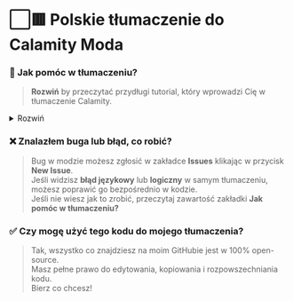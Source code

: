 # ⬜🟥 Polskie tłumaczenie do Calamity Moda


<h3> 📖 Jak pomóc w tłumaczeniu?</h3>

> **Rozwiń** by przeczytać przydługi tutorial, który wprowadzi Cię w tłumaczenie Calamity.

<details><summary>Rozwiń</summary>
<p>

&nbsp;&nbsp;&nbsp;&nbsp; <h3> **1.** Wybierz plik, który chcesz edytować.</h3>

> Tłumaczenie dzieli się na 5 głównych plików, które znajdują się w folderze **Translations**.<br>Poniżej masz tabelkę, w której opisałem który plik odpowiada za daną część tłumaczenia.

| **Plik** | **Zastosowanie** |
| --- | --- |
| `ItemNameDictionary.cs` | Tłumaczenie **nazw przedmiotów** |
| `ItemToolTipDictionary.cs` | Tłumaczenie **opisów przedmiotów** |
| `EffectNameDictionary.cs` | Tłumaczenie **nazw buffów/debuffów** |
| `EffectDescriptionDictionary.cs` | Tłumaczenie **opisów buffów/debuffów** |
| `NPCNameDictionary.cs` | Tłumaczenie **nazw NPC/bossów** |

> Jeśli wybrałeś plik, który chcesz edytować - zabieramy się do pracy!<br>

&nbsp;&nbsp;&nbsp;&nbsp; <h3> **2.** Wejdź w wybrany plik, ja na potrzeby poradnika wybrałem `Translations/NPCNameDictionary.cs` </h3>

> Jeśli nie znasz języka C#, lub ogólnie masz niskie zrozumienie języków programowania, to nic się nie martw, wszystko napisałem jak najbardziej "łopatologicznie".

> Jak widzisz, plik w którym obecnie jesteś, to powtarzająca się linia tekstu:<br>

```cs
{"ID","Tłumaczenie"},
```

> Edytując odpowiednie pola pomiędzy cudzysłowiami możesz zmieniać tłumaczenia, które pojawią się w grze. <br>
```cs
{"CoreofEleum", "Rdzeń Eleum"},
```
> Przykładowo ta linijka z `Translations/ItemNameDictionary.cs` odnosi się do Core Of Eleum, tłumacząc jego nazwę na Rdzeń Eleum. <br> Wszystko świetnie, prawda? No właśnie nie do końca. <br> Jak już pewnie zauważyłeś, każda przetłumaczona rzecz wymaga odpowiedniego ID, które mu odpowiada. <br> Tylko skąd je wziąć? <br>

> Opcji jest kilka, a najbardziej efektywna z nich, to wypakowanie plików Calamity przez https://github.com/IVogel/tModUnpacker i szukanie odpowiedniego ID metodą prób i błędów. <br> W wolnym czasie zrobię poradnik w formie filmu, gdzie wytłumaczę proces wyciągania ID z modów.

> Wracając jednak do naszego `Translations/NPCNameDictionary.cs`, weźmy przykładowo ID Aero Slime'a - czyli `AeroSlime`. <br> Najczęściej ID są identyczne jak nazwa, tylko bez spacji. Czasami jednak zdarza się, że twórca moda nazywa rzeczy dość "abstrakcyjnie". <br> Dla przykładu, w Calamity mini-boss Earth Elemental to w kodzie `Horse`

  &nbsp;&nbsp;&nbsp;&nbsp;  <h3>**3.** Wybierz opcję, która Cię interesuje.</h3>

> Masz w sumie 3 opcje. Kolorami zaznaczyłem je zgodnie z poziomem trudności.

&nbsp;&nbsp;&nbsp;&nbsp;&nbsp;&nbsp;🟢 Poprawa obecnego tłumaczenia<br>
&nbsp;&nbsp;&nbsp;&nbsp;&nbsp;&nbsp;🟡 Dodanie nowego tłumaczenia do obecnego ID<br>
&nbsp;&nbsp;&nbsp;&nbsp;&nbsp;&nbsp;🔴 Dodanie nowego tłumaczenia wraz z nowym ID<br>

🟢  Wystarczy, że w wybranej linijce, która według Ciebie powinna zostać zmieniona, zamienisz pole z tłumaczeniem na swoją propozycję. <br> Na przykład:

```cs
{"ID", "Słabe Tłumaczenie"}, możesz zmienić na {"ID", "Świetne Tłumaczenie"},
```

Jest to najłatwiejsza i najszybsza opcja pomocy przy tłumaczeniu.
<br><br>
🟡  Pola, które wyglądają tak: 

```cs 
//{"ID", ""},
``` 

...to ID oczekujące na tłumaczenie. Aby dodać swoje tłumaczenie, usuń komentarz *(// na początku linijki)* i pomiędzy 2 puste cudzysłowia wpisz tłumaczenie danego przedmiotu, buffa czy NPC.

```cs
{"ID", "Twoje Fantastyczne Tłumaczenie"},
```

<br>
🔴  Metoda najtrudniejsza, wymaga od Ciebie jakichkolwiek umiejętności technicznych. <br>

1. Pobierz `tModUnpacker` i wypakuj Calamity Moda.
2. W wypakowanych folderach znajdź sprite rzeczy, którą chcesz przetłumaczyć.
3. Nazwa pliku to jednocześnie jego ID. Bywa jednak, że w plikach moda są grafiki które już dawno nie istnieją w grze.
4. Jak je wyeliminować? Oczywiście metodą prób i błędów. Jeśli podczas kompilacji tłumaczenia z nowym ID pojawiają się błędy - nie istnieje ono już w obecnej wersji Calamity.
5. Gdy masz już działające ID, możesz je dodać do głównego kodu. Na samym końcu pliku, po ostatniej linijce tłumaczeń dodaj swoje:

```cs
{"TwojeID", "Tłumaczenie"},
```

Możesz je od razu przetłumaczyć, lub zostawić z komentarzem do przetłumaczenia komuś innemu.

```cs
//{"TwojeID", ""},
```

&nbsp;&nbsp;&nbsp;&nbsp; <h3> **4.** Powiedzmy, że wybrałem opcję żółtą. Ktoś już zostawił gotowe ID w pliku, a mi zostaje przetłumaczenie go na język ojczysty</h3>

```cs
//{"AeroSlime", ""},
```

> Wpisuję moją propozycję tłumaczenia i dodaje pull request do sprawdzenia przez moderatora.

```cs
{"AeroSlime", "Wietrzny Szlam"},
```

> Po zatwierdzeniu mojego tłumaczenia wychodzi nowa wersja, w której mogę podziwiać efekty mojej ciężkiej pracy:
<br>
<img src="https://camo.githubusercontent.com/643926bcc4a69a3821ecd96d876a26c69e0ff827045f93cb22158c6cb95e2047/68747470733a2f2f692e696d6775722e636f6d2f3877516b6c63452e706e67" data-canonical-src="https://i.imgur.com/8wQklcE.png" width="50%" height="auto" />

&nbsp;&nbsp;&nbsp;&nbsp; <h3> **5.** Pełna satysfakcja z dobrze wykonanej roboty</h3>

> Gratuluję! Przeczytałeś moje przydługie wypociny, a to oznacza, że jesteś gotowy do rozpoczęcia pracy nad tłumaczeniem razem z nami! <br>
> Jeśli masz jakieś pytania, odsyłam Cię na https://discord.gg/yH7nGMhrSu

</p>
</details>

<h3> ❌ Znalazłem buga lub błąd, co robić?</h3>

> Bug w modzie możesz zgłosić w zakładce **Issues** klikając w przycisk **New Issue**. <br> Jeśli widzisz **błąd językowy** lub **logiczny** w samym tłumaczeniu, możesz poprawić go bezpośrednio w kodzie. <br> Jeśli nie wiesz jak to zrobić, przeczytaj zawartość zakładki **Jak pomóc w tłumaczeniu?**

<h3> ✅ Czy mogę użyć tego kodu do mojego tłumaczenia?</h3>

> Tak, wszystko co znajdziesz na moim GitHubie jest w 100% open-source.<br>Masz pełne prawo do edytowania, kopiowania i rozpowszechniania kodu.<br>Bierz co chcesz!
